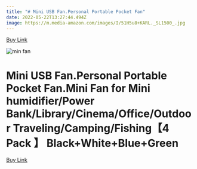 ```yaml
---
title: "# Mini USB Fan.Personal Portable Pocket Fan"
date: 2022-05-22T13:27:44.494Z
image: https://m.media-amazon.com/images/I/51H5u8+KARL._SL1500_.jpg
---
```

[Buy Link](https://amzn.to/3lw8FdA)

![min fan](https://m.media-amazon.com/images/I/51Dy50HCZrL._SL1060_.jpg)

<!--StartFragment-->

# Mini USB Fan.Personal Portable Pocket Fan.Mini Fan for Mini humidifier/Power Bank/Library/Cinema/Office/Outdoor Traveling/Camping/Fishing【4 Pack 】 Black+White+Blue+Green

<!--EndFragment-->

[Buy Link](https://amzn.to/3lw8FdA)